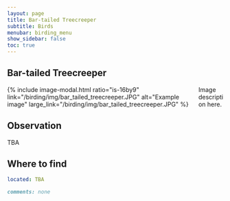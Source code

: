 ```yaml
---
layout: page
title: Bar-tailed Treecreeper
subtitle: Birds
menubar: birding_menu
show_sidebar: false
toc: true
---
```


## Bar-tailed Treecreeper

<div class="columns">
<div class="column is-6">
{% include image-modal.html ratio="is-16by9" link="/birding/img/bar_tailed_treecreeper.JPG" alt="Example image" large_link="/birding/img/bar_tailed_treecreeper.JPG" %}
</div>
<div class="column is-6">
Image description here.
</div>
</div>

## Observation
TBA

## Where to find
```yaml
located: TBA
```

```markdown
comments: none
```
